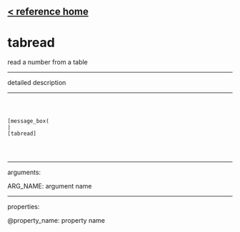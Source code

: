 [< reference home](ceammc_lib.html)
---

# tabread


read a number from a table

---

detailed description
<br>


---


```



[message_box(                                 
|
[tabread]


            
```

---
arguments:

ARG_NAME: argument name<br>

---
properties:

@property_name: property name<br>

